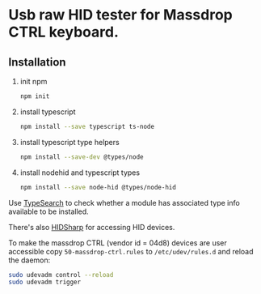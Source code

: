 # Usb raw HID tester for Massdrop CTRL keyboard.

## Installation

1. init npm

    ```bash
    npm init
    ```

2. install typescript

    ```bash
    npm install --save typescript ts-node
    ```

3. install typescript type helpers

    ```bash
    npm install --save-dev @types/node
    ```

4. install nodehid and typescript types

    ```bash
    npm install --save node-hid @types/node-hid
    ```

Use [TypeSearch](https://microsoft.github.io/TypeSearch/) to check whether a module has associated
type info available to be installed.

There's also [HIDSharp](https://www.zer7.com/software/hidsharp) for accessing HID devices.

To make the massdrop CTRL (vendor id = 04d8) devices are user accessible copy
`50-massdrop-ctrl.rules` to `/etc/udev/rules.d` and reload the daemon:

```bash
sudo udevadm control --reload
sudo udevadm trigger
```
